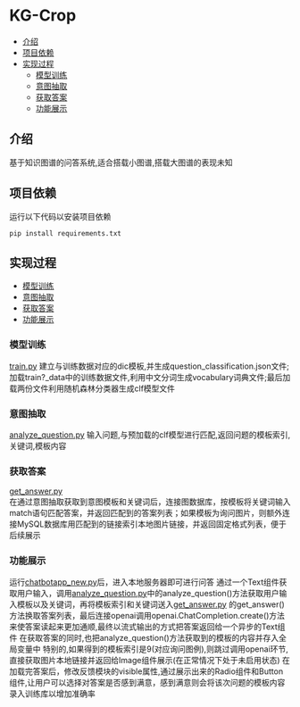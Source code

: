 # KG-Crop
- [介绍](#介绍)
- [项目依赖](#项目依赖)
- [实现过程](#实现过程)
  - [模型训练](#模型训练)
  - [意图抽取](#意图抽取)
  - [获取答案](#获取答案)
  - [功能展示](#功能展示)
## 介绍
基于知识图谱的问答系统,适合搭载小图谱,搭载大图谱的表现未知
## 项目依赖
运行以下代码以安装项目依赖  
```
pip install requirements.txt
```
## 实现过程
- [模型训练](#模型训练)
- [意图抽取](#意图抽取)
- [获取答案](#获取答案)
- [功能展示](#功能展示)
### 模型训练
[train.py](train.py)
建立与训练数据对应的dic模板,并生成question_classification.json文件;加载train?_data中的训练数据文件,利用中文分词生成vocabulary词典文件;最后加载两份文件利用随机森林分类器生成clf模型文件
### 意图抽取
[analyze_question.py](analyze_question.py)
输入问题,与预加载的clf模型进行匹配,返回问题的模板索引,关键词,模板内容
### 获取答案
[get_answer.py](get_answer.py)  
在通过意图抽取获取到意图模板和关键词后，连接图数据库，按模板将关键词输入match语句匹配答案，并返回匹配到的答案列表；如果模板为询问图片，则额外连接MySQL数据库用匹配到的链接索引本地图片链接，并返回固定格式列表，便于后续展示
### 功能展示
运行[chatbotapp_new.py](chatbotapp_new.py)后，进入本地服务器即可进行问答
通过一个Text组件获取用户输入，调用[analyze_question.py](analyze_question.py)中的analyze_question()方法获取用户输入模板以及关键词，再将模板索引和关键词送入[get_answer.py](get_answer.py) 的get_answer()方法换取答案列表，最后连接openai调用openai.ChatCompletion.create()方法来使答案读起来更加通顺,最终以流式输出的方式把答案返回给一个异步的Text组件
在获取答案的同时,也把analyze_question()方法获取到的模板的内容并存入全局变量中
特别的,如果得到的模板索引是9(对应询问图例),则跳过调用openai环节,直接获取图片本地链接并返回给Image组件展示(在正常情况下处于未启用状态)
在加载完答案后，修改反馈模块的visible属性,通过展示出来的Radio组件和Button组件,让用户可以选择对答案是否感到满意，感到满意则会将该次问题的模板内容录入训练库以增加准确率

